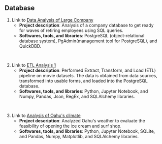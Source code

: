 ## Database
1. Link to [Data Analysis of Large Company](https://github.com/elp192/Data-Analysis-of-the-Company)
   - **Project description**: Analysis of a company database to get ready for waves of retiring employees using SQL queries.
   - **Softwares, tools, and libraries**: PostgreSQL (object-relational database system), PgAdmin(management tool for PostgreSQL), and QuickDBD.
<br>

2. Link to [ETL Analysis 1](https://github.com/elp192/ETL-Analysis-1)<br>
   - **Project description**: Performed Extract, Transform, and Load (ETL) pipeline on movie datasets. The data is obtained from data sources, transformed into usable forms, and loaded into the PostgreSQL database.
   - **Softwares, tools, and libraries**: Python, Jupyter Notebook, and Numpy, Pandas, Json, RegEx, and SQLAlchemy libraries. 
 <br>
 
3. Link to [Analysis of Oahu's climate](https://github.com/elp192/Analysis-of-Oahu-climate)<br>
   - **Project description**: Analyzed Oahu's weather to evaluate the feasibility of opening the ice cream and surf shop.
   - **Softwares, tools, and libraries**: Python, Jupyter Notebook, SQLite, and Pandas, Numpy, Matplotlib, and SQLAlchemy libraries.
<br>
